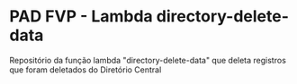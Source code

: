# PAD FVP - Lambda directory-delete-data
Repositório da função lambda "directory-delete-data" que deleta registros que foram deletados do Diretório Central
